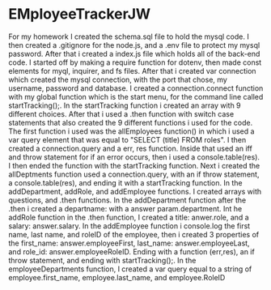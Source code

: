 # EMployeeTrackerJW

For my homework I created the schema.sql file to hold the mysql code. I then created a .gitignore for the node.js, and a .env file to protect my mysql password. After that i created a index.js file which holds all of the back-end code. I started off by making a require function for dotenv, then made const elements for myql, inquirer, and fs files. After that i created var connection which created the mysql connection, with the port that chose, my username, password and database. I created a connection.connect function with my global function which is the start menu, for the command line called startTracking();. In the startTracking function i created an array with 9 different choices. After that i used a .then function with switch case statements that also created the 9 different functions i used for the code.
The first function i used was the allEmployees function() in which i used a var query element that was equal to "SELECT (title) FROM roles". I then created a connection.query and a err, res function. Inside that used an iff and throw statement for if an error occurs, then i used a console.table(res). I then ended the function with the startTracking function. Next i created the allDeptments function used a connection.query, with an if throw statement, a console.table(res), and ending it with a startTracking function. In the addDepartment, addRole, and addEmployee functions. I created arrays with questions, and .then functions. In the addDepartment function after the .then i created a departname: with a answer param.department. Int he addRole function in the .then function, I created a title: anwer.role, and a salary: answer.salary. In the addEmployee function i console.log the first name, last name, and roleID of the employee, then i created 3 properties of the first_name: answer.employeeFirst, last_name: answer.employeeLast, and role_id: answer.employeeRoleID. Ending with a function (err,res), an if throw statement, and ending with startTracking();. In the employeeDepartments function, I created a var query equal to a string of employee.first_name, employee.last_name, and employee.RoleID
